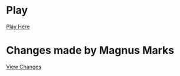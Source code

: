 # Play
[Play Here](https://adamtrex.azurewebsites.net/index.html)

# Changes made by Magnus Marks
[View Changes](https://github.com/gabrielecirulli/2048/compare/master...MagnusMarx:2048:master)
